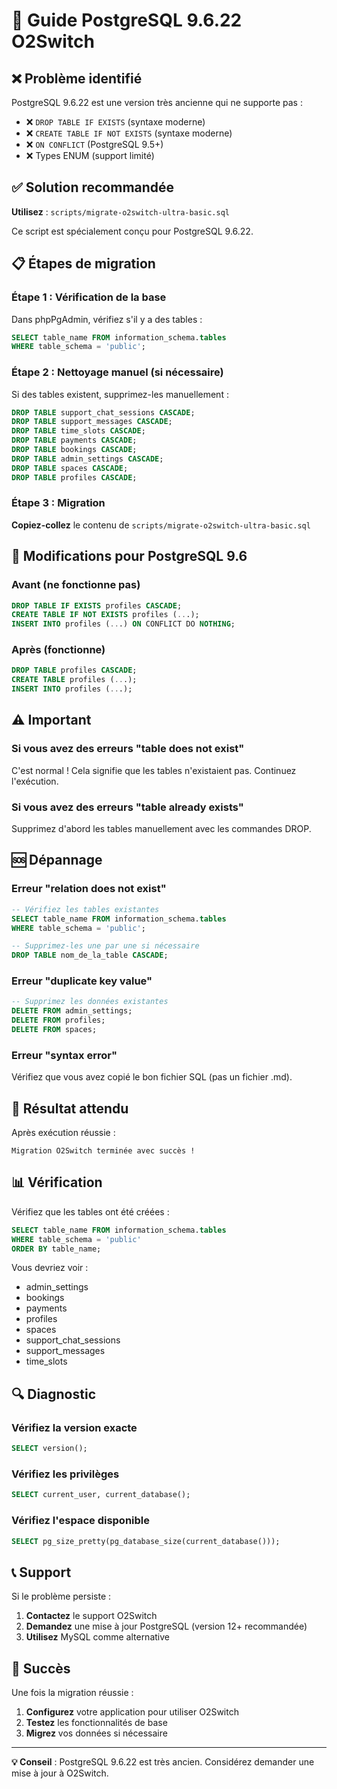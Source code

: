 # 🔧 Guide PostgreSQL 9.6.22 O2Switch

## ❌ Problème identifié

PostgreSQL 9.6.22 est une version très ancienne qui ne supporte pas :
- ❌ `DROP TABLE IF EXISTS` (syntaxe moderne)
- ❌ `CREATE TABLE IF NOT EXISTS` (syntaxe moderne)
- ❌ `ON CONFLICT` (PostgreSQL 9.5+)
- ❌ Types ENUM (support limité)

## ✅ Solution recommandée

**Utilisez** : `scripts/migrate-o2switch-ultra-basic.sql`

Ce script est spécialement conçu pour PostgreSQL 9.6.22.

## 📋 Étapes de migration

### Étape 1 : Vérification de la base
Dans phpPgAdmin, vérifiez s'il y a des tables :
```sql
SELECT table_name FROM information_schema.tables 
WHERE table_schema = 'public';
```

### Étape 2 : Nettoyage manuel (si nécessaire)
Si des tables existent, supprimez-les manuellement :
```sql
DROP TABLE support_chat_sessions CASCADE;
DROP TABLE support_messages CASCADE;
DROP TABLE time_slots CASCADE;
DROP TABLE payments CASCADE;
DROP TABLE bookings CASCADE;
DROP TABLE admin_settings CASCADE;
DROP TABLE spaces CASCADE;
DROP TABLE profiles CASCADE;
```

### Étape 3 : Migration
**Copiez-collez** le contenu de `scripts/migrate-o2switch-ultra-basic.sql`

## 🔄 Modifications pour PostgreSQL 9.6

### Avant (ne fonctionne pas)
```sql
DROP TABLE IF EXISTS profiles CASCADE;
CREATE TABLE IF NOT EXISTS profiles (...);
INSERT INTO profiles (...) ON CONFLICT DO NOTHING;
```

### Après (fonctionne)
```sql
DROP TABLE profiles CASCADE;
CREATE TABLE profiles (...);
INSERT INTO profiles (...);
```

## ⚠️ Important

### Si vous avez des erreurs "table does not exist"
C'est normal ! Cela signifie que les tables n'existaient pas. Continuez l'exécution.

### Si vous avez des erreurs "table already exists"
Supprimez d'abord les tables manuellement avec les commandes DROP.

## 🆘 Dépannage

### Erreur "relation does not exist"
```sql
-- Vérifiez les tables existantes
SELECT table_name FROM information_schema.tables 
WHERE table_schema = 'public';

-- Supprimez-les une par une si nécessaire
DROP TABLE nom_de_la_table CASCADE;
```

### Erreur "duplicate key value"
```sql
-- Supprimez les données existantes
DELETE FROM admin_settings;
DELETE FROM profiles;
DELETE FROM spaces;
```

### Erreur "syntax error"
Vérifiez que vous avez copié le bon fichier SQL (pas un fichier .md).

## 🎯 Résultat attendu

Après exécution réussie :
```
Migration O2Switch terminée avec succès !
```

## 📊 Vérification

Vérifiez que les tables ont été créées :
```sql
SELECT table_name FROM information_schema.tables 
WHERE table_schema = 'public' 
ORDER BY table_name;
```

Vous devriez voir :
- admin_settings
- bookings
- payments
- profiles
- spaces
- support_chat_sessions
- support_messages
- time_slots

## 🔍 Diagnostic

### Vérifiez la version exacte
```sql
SELECT version();
```

### Vérifiez les privilèges
```sql
SELECT current_user, current_database();
```

### Vérifiez l'espace disponible
```sql
SELECT pg_size_pretty(pg_database_size(current_database()));
```

## 📞 Support

Si le problème persiste :
1. **Contactez** le support O2Switch
2. **Demandez** une mise à jour PostgreSQL (version 12+ recommandée)
3. **Utilisez** MySQL comme alternative

## 🎉 Succès

Une fois la migration réussie :
1. **Configurez** votre application pour utiliser O2Switch
2. **Testez** les fonctionnalités de base
3. **Migrez** vos données si nécessaire

---

**💡 Conseil** : PostgreSQL 9.6.22 est très ancien. Considérez demander une mise à jour à O2Switch. 